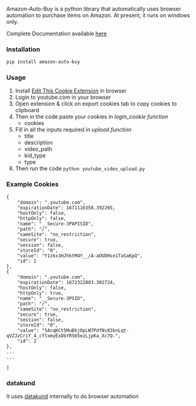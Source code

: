 Amazon-Auto-Buy is a python library that automatically uses browser automation to purchase items on Amazon. 
At present, it runs on windows only.

Complete Documentation available [here](https://youtube-api.datakund.com/en/latest/)

### Installation

```sh
pip install amazon-auto-buy
```

### Usage
1. Install [Edit This Cookie Extension](https://chrome.google.com/webstore/detail/editthiscookie/fngmhnnpilhplaeedifhccceomclgfbg?hl=en) in browser
2. Login to youtube.com in your browser
3. Open extension & click on export cookies tab to copy cookies to clipboard
4. Then in the code paste your cookies in _login_cookie function_
   * cookies
5. Fill in all the inputs required in _upload function_
   * title
   * description
   * video_path
   * kid_type
   * type
5. Then run the code ```python youtube_video_upload.py```

### Example Cookies
```[
{
    "domain": ".youtube.com",
    "expirationDate": 1671116358.392265,
    "hostOnly": false,
    "httpOnly": false,
    "name": "__Secure-3PAPISID",
    "path": "/",
    "sameSite": "no_restriction",
    "secure": true,
    "session": false,
    "storeId": "0",
    "value": "Y1zkx3HJhktM4Y__/A-aOUDHse1TaSaKpQ",
    "id": 1
},
{
    "domain": ".youtube.com",
    "expirationDate": 1672322803.302724,
    "hostOnly": false,
    "httpOnly": true,
    "name": "__Secure-3PSID",
    "path": "/",
    "sameSite": "no_restriction",
    "secure": true,
    "session": false,
    "storeId": "0",
    "value": "5AcqKCt5MuBkjOpLW7PdfNs83knLqt-qVZJzCriY_4_cftxmyExDbYRS65ezLjpKa_Xc7Q.",
    "id": 2
},
...
...

]
```

### datakund
It uses [datakund](https://pypi.org/project/datakund/) internally to do browser automation

